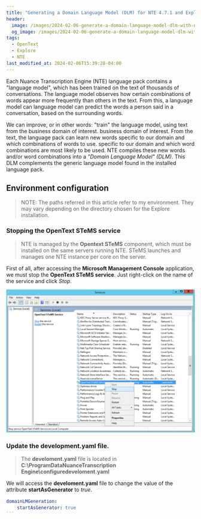 ```yaml
---
title: "Generating a Domain Language Model (DLM) for NTE 4.7.1 and Explore 22.4"
header:
  image: /images/2024-02-06-generate-a-domain-language-model-dlm-with-nte-4-7-1-y-explore/24-nte-transcribe-2nd-time.png
  og_image: /images/2024-02-06-generate-a-domain-language-model-dlm-with-nte-4-7-1-y-explore/24-nte-transcribe-2nd-time.png
tags:
  - OpenText
  - Explore
  - NTE
last_modified_at: 2024-02-06T15:39:28-04:00
---
```


Each Nuance Transcription Engine (NTE) language pack contains a "language model", 
which has been trained on the text of thousands of conversations. The language model observes how certain 
combinations of words appear more frequently than others in the text. From this, a language model can 
language model can predict the words a person said in a conversation, based on the surrounding words.

We can improve, or in other words: "train" the language model, using text from the business domain of interest. 
business domain of interest. From the text, the language pack can learn new words specific to our domain and which combinations of words to use. 
specific to our domain and which word combinations are most likely to be used. NTE compiles these 
new words and/or word combinations into a *"Domain Language Model" (DLM)*. This DLM complements the 
generic language model found in the installed language pack.


## Environment configuration

> NOTE: The paths referred in this article refer to my environment. 
> They may vary depending on the directory chosen for the Explore installation.


### Stopping the OpenText STeMS service  

> NTE is managed by the **Opentext STeMS** component, which must be installed on the same 
> servers running NTE. STeMS launches and manages one NTE instance per core on the server.

First of all, after accessing the **Microsoft Management Console** application, we must stop 
the **OpenText STeMS service**. Just right-click on the name of the service and click *Stop*.

![stopSTeMS service](/images/2024-02-06-generate-a-domain-language-model-dlm-with-nte-4-7-1-y-explore/01-stop-STeMS-service.png)


### Update the development.yaml file.  

> The **develoment.yaml** file is located in 
> **C:\ProgramDataNuanceTranscription Engine\configuredeveloment.yaml**


We will access the **develoment.yaml** file to change the value of the attribute 
**startAsGenerator** to *true*.

````yaml
domainLMGeneration:
    startAsGenerator: true  
```
